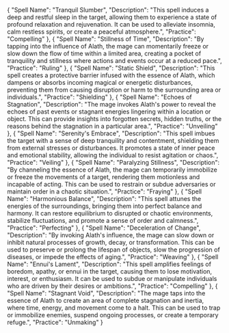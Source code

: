 {
  "Spell Name": "Tranquil Slumber",
  "Description": "This spell induces a deep and restful sleep in the target, allowing them to experience a state of profound relaxation and rejuvenation. It can be used to alleviate insomnia, calm restless spirits, or create a peaceful atmosphere.",
  "Practice": "Compelling"
},
{
  "Spell Name": "Stillness of Time",
  "Description": "By tapping into the influence of Alath, the mage can momentarily freeze or slow down the flow of time within a limited area, creating a pocket of tranquility and stillness where actions and events occur at a reduced pace.",
  "Practice": "Ruling"
},
{
  "Spell Name": "Static Shield",
  "Description": "This spell creates a protective barrier infused with the essence of Alath, which dampens or absorbs incoming magical or energetic disturbances, preventing them from causing disruption or harm to the surrounding area or individuals.",
  "Practice": "Shielding"
},
{
  "Spell Name": "Echoes of Stagnation",
  "Description": "The mage invokes Alath's power to reveal the echoes of past events or stagnant energies lingering within a location or object. This can provide insights into forgotten secrets, hidden truths, or the reasons behind the stagnation in a particular area.",
  "Practice": "Unveiling"
},
{
  "Spell Name": "Serenity's Embrace",
  "Description": "This spell imbues the target with a sense of deep tranquility and contentment, shielding them from external stresses or disturbances. It promotes a state of inner peace and emotional stability, allowing the individual to resist agitation or chaos.",
  "Practice": "Veiling"
},
{
  "Spell Name": "Paralyzing Stillness",
  "Description": "By channeling the essence of Alath, the mage can temporarily immobilize or freeze the movements of a target, rendering them motionless and incapable of acting. This can be used to restrain or subdue adversaries or maintain order in a chaotic situation.",
  "Practice": "Fraying"
},
{
  "Spell Name": "Harmonious Balance",
  "Description": "This spell attunes the energies of the surroundings, bringing them into perfect balance and harmony. It can restore equilibrium to disrupted or chaotic environments, stabilize fluctuations, and promote a sense of order and calmness.",
  "Practice": "Perfecting"
},
{
  "Spell Name": "Deceleration of Change",
  "Description": "By invoking Alath's influence, the mage can slow down or inhibit natural processes of growth, decay, or transformation. This can be used to preserve or prolong the lifespan of objects, slow the progression of diseases, or impede the effects of aging.",
  "Practice": "Weaving"
},
{
  "Spell Name": "Ennui's Lament",
  "Description": "This spell amplifies feelings of boredom, apathy, or ennui in the target, causing them to lose motivation, interest, or enthusiasm. It can be used to subdue or manipulate individuals who are driven by their desires or ambitions.",
  "Practice": "Compelling"
},
{
  "Spell Name": "Stagnant Void",
  "Description": "The mage taps into the essence of Alath to create an area of complete stagnation and inertia, where time, energy, and movement come to a halt. This can be used to trap or immobilize enemies, suspend ongoing processes, or create a temporary refuge.",
  "Practice": "Unmaking"
}